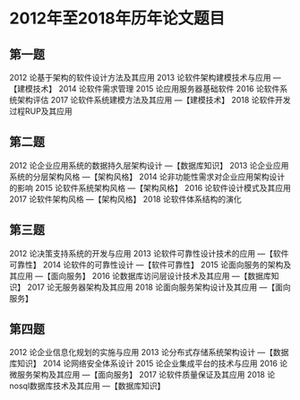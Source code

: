 
# 2012年至2018年历年论文题目
## 第一题 
2012 论基于架构的软件设计方法及其应用
2013 论软件架构建模技术与应用                                                            —【建模技术】
2014 论软件需求管理
2015 论应用服务器基础软件
2016 论软件系统架构评估
2017 论软件系统建模方法及其应用                                                         —【建模技术】
2018 论软件开发过程RUP及其应用
## 第二题
2012 论企业应用系统的数据持久层架构设计                                           —【数据库知识】
2013 论企业应用系统的分层架构风格                                                     —【架构风格】
2014 论非功能性需求对企业应用架构设计的影响
2015 论软件系统架构风格                                                                       —【架构风格】
2016 论软件设计模式及其应用
2017 论软件架构风格                                                                              —【架构风格】
2018 论软件体系结构的演化
## 第三题
2012 论决策支持系统的开发与应用
2013 论软件可靠性设计技术的应用                                                         —【软件可靠性】
2014 论软件的可靠性设计                                                                       —【软件可靠性】
2015 论面向服务的架构及其应用                                                            —【面向服务】
2016 论数据库访问层设计技术及其应用                                                  —【数据库知识】
2017 论无服务器架构及其应用
2018 论面向服务架构设计及其应用                                                         —【面向服务】
## 第四题
2012 论企业信息化规划的实施与应用
2013 论分布式存储系统架构设计                                                            —【数据库知识】
2014 论网络安全体系设计
2015 论企业集成平台的技术与应用
2016 论微服务架构及其应用                                                                   —【面向服务】
2017 论软件质量保证及其应用
2018 论nosql数据库技术及其应用                                                         —【数据库知识】


